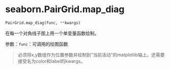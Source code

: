 # seaborn.PairGrid.map_diag

```py
PairGrid.map_diag(func, **kwargs)
```

在每一个对角线子图上用一个单变量函数绘制。

参数：`func`：可调用的绘图函数

>必须将x,y数组作为位置参数并绘制到“当前活动”的matplotlib轴上。还需要接受名为color和label的kwargs。

